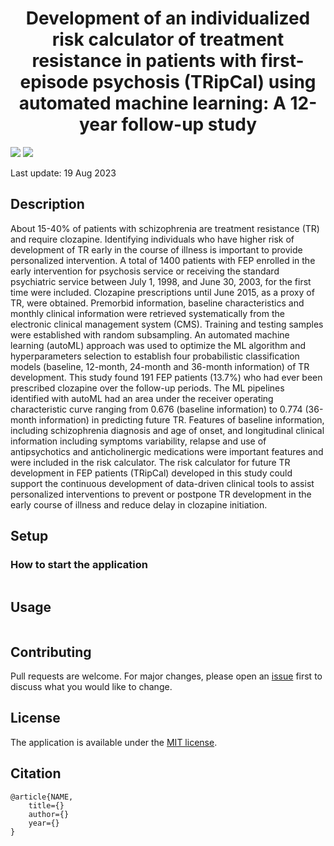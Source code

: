 <div align="center">
<!-- Title -->

# Development of an individualized risk calculator of treatment resistance in patients with first-episode psychosis (TRipCal) using automated machine learning: A 12-year follow-up study

<div align="left">
<!-- Badges -->

![](https://img.shields.io/tokei/lines/github/kamione/clozapineuse_prediction)
![](https://img.shields.io/github/license/kamione/clozapineuse_prediction)

Last update: 19 Aug 2023

<!-- Description -->

## Description
About 15-40% of patients with schizophrenia are treatment resistance (TR) and require clozapine. Identifying individuals who have higher risk of development of TR early in the course of illness is important to provide personalized intervention.  A total of 1400 patients with FEP enrolled in the early intervention for psychosis service or receiving the standard psychiatric service between July 1, 1998, and June 30, 2003, for the first time were included. Clozapine prescriptions until June 2015, as a proxy of TR, were obtained. Premorbid information, baseline characteristics and monthly clinical information were retrieved systematically from the electronic clinical management system (CMS). Training and testing samples were established with random subsampling. An automated machine learning (autoML) approach was used to optimize the ML algorithm and hyperparameters selection to establish four probabilistic classification models (baseline, 12-month, 24-month and 36-month information) of TR development. This study found 191 FEP patients (13.7%) who had ever been prescribed clozapine over the follow-up periods. The ML pipelines identified with autoML had an area under the receiver operating characteristic curve ranging from 0.676 (baseline information) to 0.774 (36-month information) in predicting future TR. Features of baseline information, including schizophrenia diagnosis and age of onset, and longitudinal clinical information including symptoms variability, relapse and use of antipsychotics and anticholinergic medications were important features and were included in the risk calculator. The risk calculator for future TR development in FEP patients (TRipCal) developed in this study could support the continuous development of data-driven clinical tools to assist personalized interventions to prevent or postpone TR development in the early course of illness and reduce delay in clozapine initiation.


<!-- Setup -->

## Setup

### How to start the application

```{bash}

```

<!-- Usage -->

## Usage

```{bash}

```

<!-- Contributing -->

## Contributing

Pull requests are welcome. For major changes, please open an [issue](https://github.com/kamione/clozapineuse_prediction/issues) first to discuss what you would like to change.

<!-- License -->

## License

The application is available under the [MIT license](https://github.com/kamione/clozapineuse_prediction/blob/main/LICENSE).

<!-- Citation -->

## Citation

```{bibtex}
@article{NAME,
    title={}
    author={}
    year={}
}
```